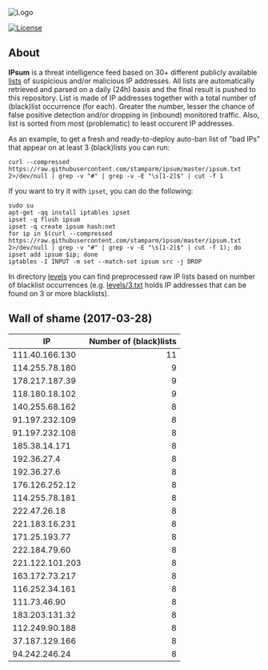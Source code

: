 ![Logo](logo.png)

[![License](https://img.shields.io/badge/license-Public_domain-red.svg)](https://wiki.creativecommons.org/wiki/Public_domain)

About
----

**IPsum** is a threat intelligence feed based on 30+ different publicly available [lists](https://github.com/stamparm/maltrail) of suspicious and/or malicious IP addresses. All lists are automatically retrieved and parsed on a daily (24h) basis and the final result is pushed to this repository. List is made of IP addresses together with a total number of (black)list occurrence (for each). Greater the number, lesser the chance of false positive detection and/or dropping in (inbound) monitored traffic. Also, list is sorted from most (problematic) to least occurent IP addresses.

As an example, to get a fresh and ready-to-deploy auto-ban list of "bad IPs" that appear on at least 3 (black)lists you can run:

```
curl --compressed https://raw.githubusercontent.com/stamparm/ipsum/master/ipsum.txt 2>/dev/null | grep -v "#" | grep -v -E "\s[1-2]$" | cut -f 1
```

If you want to try it with `ipset`, you can do the following:

```
sudo su
apt-get -qq install iptables ipset
ipset -q flush ipsum
ipset -q create ipsum hash:net
for ip in $(curl --compressed https://raw.githubusercontent.com/stamparm/ipsum/master/ipsum.txt 2>/dev/null | grep -v "#" | grep -v -E "\s[1-2]$" | cut -f 1); do ipset add ipsum $ip; done
iptables -I INPUT -m set --match-set ipsum src -j DROP
```

In directory [levels](levels) you can find preprocessed raw IP lists based on number of blacklist occurrences (e.g. [levels/3.txt](levels/3.txt) holds IP addresses that can be found on 3 or more blacklists).

Wall of shame (2017-03-28)
----

|IP|Number of (black)lists|
|---|--:|
111.40.166.130|11
114.255.78.180|9
178.217.187.39|9
118.180.18.102|9
140.255.68.162|8
91.197.232.109|8
91.197.232.108|8
185.38.14.171|8
192.36.27.4|8
192.36.27.6|8
176.126.252.12|8
114.255.78.181|8
222.47.26.18|8
221.183.16.231|8
171.25.193.77|8
222.184.79.60|8
221.122.101.203|8
163.172.73.217|8
116.252.34.161|8
111.73.46.90|8
183.203.131.32|8
112.249.90.188|8
37.187.129.166|8
94.242.246.24|8
